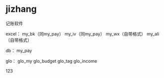 # jizhang
记账软件

excel：
my_bk（同my_pay）
my_iv（同my_pay）
my_wx（自带格式）
my_ali（自带格式）

db：
my_pay


glo：
glo_my
glo_budget
glo_tag
glo_income

123